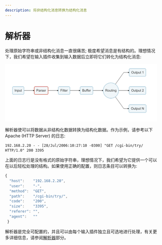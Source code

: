 ```yaml
---
description: 将非结构化消息转换为结构化消息
---
```


# 解析器

处理原始字符串或非结构化消息一直很痛苦; 极度希望消息是有结构的。理想情况下，我们希望在输入插件收集到输入数据后立即将它们转化为结构化消息:

![](../../.gitbook/assets/logging_pipeline_parser.png)

解析器使可以将数据从非结构化数据转换为结构化数据。作为示例，请参考以下 Apache \(HTTP Server\) 的日志:

```text
192.168.2.20 - - [28/Jul/2006:10:27:10 -0300] "GET /cgi-bin/try/ HTTP/1.0" 200 3395
```

上面的日志行是没有格式的原始字符串，理想情况下，我们希望为它提供一个可以在以后轻松处理的结构。如果使用正确的配置，则日志条目可以转换为:

```javascript
{
  "host":    "192.168.2.20",
  "user":    "-",
  "method":  "GET",
  "path":    "/cgi-bin/try/",
  "code":    "200",
  "size":    "3395",
  "referer": "",
  "agent":   ""
 }
```

解析器是完全可配置的，并且可以由每个输入插件独立且可选地进行处理，有关更多详细信息，请参阅[解析器](../../pipeline/parsers/)部分。

